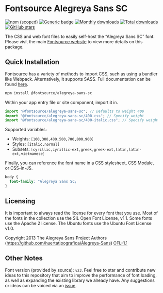 # Fontsource Alegreya Sans SC

[![npm (scoped)](https://img.shields.io/npm/v/@fontsource/alegreya-sans-sc?color=brightgreen)](https://www.npmjs.com/package/@fontsource/alegreya-sans-sc) [![Generic badge](https://img.shields.io/badge/fontsource-passing-brightgreen)](https://github.com/fontsource/fontsource) [![Monthly downloads](https://badgen.net/npm/dm/@fontsource/alegreya-sans-sc)](https://github.com/fontsource/fontsource) [![Total downloads](https://badgen.net/npm/dt/@fontsource/alegreya-sans-sc)](https://github.com/fontsource/fontsource) [![GitHub stars](https://img.shields.io/github/stars/fontsource/fontsource.svg?style=social&label=Star)](https://github.com/fontsource/fontsource/stargazers)

The CSS and web font files to easily self-host the “Alegreya Sans SC” font. Please visit the main [Fontsource website](https://fontsource.org/fonts/alegreya-sans-sc) to view more details on this package.

## Quick Installation

Fontsource has a variety of methods to import CSS, such as using a bundler like Webpack. Alternatively, it supports SASS. Full documentation can be found [here](https://fontsource.org/docs/introduction).

```javascript
npm install @fontsource/alegreya-sans-sc
```

Within your app entry file or site component, import it in.

```javascript
import "@fontsource/alegreya-sans-sc"; // Defaults to weight 400
import "@fontsource/alegreya-sans-sc/400.css"; // Specify weight
import "@fontsource/alegreya-sans-sc/400-italic.css"; // Specify weight and style

```

Supported variables:
- Weights: `[100,300,400,500,700,800,900]`
- Styles: `[italic,normal]`
- Subsets: `[cyrillic,cyrillic-ext,greek,greek-ext,latin,latin-ext,vietnamese]`

Finally, you can reference the font name in a CSS stylesheet, CSS Module, or CSS-in-JS.

```css
body {
  font-family: "Alegreya Sans SC;
}
```

## Licensing
It is important to always read the license for every font that you use.
Most of the fonts in the collection use the SIL Open Font License, v1.1. Some fonts use the Apache 2 license. The Ubuntu fonts use the Ubuntu Font License v1.0.

Copyright 2013 The Alegreya Sans Project Authors (https://github.com/huertatipografica/Alegreya-Sans)
[OFL-1.1](http://scripts.sil.org/OFL)

## Other Notes
Font version (provided by source): `v23`.
Feel free to star and contribute new ideas to this repository that aim to improve the performance of font loading, as well as expanding the existing library we already have. Any suggestions or ideas can be voiced via an [issue](https://github.com/fontsource/fontsource/issues).